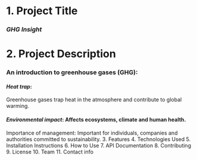 # 1. Project Title 
### *GHG Insight*   
# 2. Project Description 
### An introduction to greenhouse gases (GHG):
#### *Heat trap*:  
Greenhouse gases trap heat in the atmosphere and contribute to global warming.
#### *Environmental impact*: Affects ecosystems, climate and human health.
Importance of management: Important for individuals, companies and authorities committed to sustainability.
3. Features
4. Technologies Used
5. Installation Instructions
6. How to Use
7. API Documentation
8. Contributing
9. License
10. Team
11. Contact info
